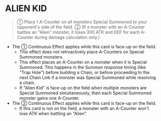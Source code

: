# ALIEN KID

> ① Place 1 A-Counter on all monsters Special Summoned to your opponent's side of the field. ② (If a monster with an A-Counter battles an "Alien" monster, it loses 300 ATK and DEF for each A-Counter during damage calculation only.)

*   The ① Continuous Effect applies while this card is face-up on the field.
    *   This effect does not retroactively place A-Counters on Special Summoned monsters.
    *   This effect places an A-Counter on a monster when it is Special Summoned. This happens in the Summon response timing (like "Trap Hole") before building a Chain, or before proceeding to the next Chain Link if a monster was Special Summoned while resolving a chain.
    *   If "Alien Kid" is face-up on the field when multiple monsters are Special Summoned simultaneously, then each Special Summoned monster gains one A-Counter.
*   The ② Continuous Effect applies while this card is face-up on the field.
    *   If this card is not on the field, a monster with an A-Counter won't lose ATK when battling an "Alien".
